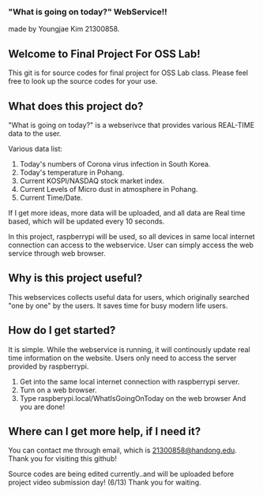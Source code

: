 ### "What is going on today?" WebService!!
made by Youngjae Kim 21300858.

## Welcome to Final Project For OSS Lab!

This git is for source codes for final project for OSS Lab class.
Please feel free to look up the source codes for your use.

## What does this project do?

"What is going on today?" is a webserivce that provides various REAL-TIME data to the user.

Various data list: 
1. Today's numbers of Corona virus infection in South Korea.
2. Today's temperature in Pohang.
3. Current KOSPI/NASDAQ stock market index.
4. Current Levels of Micro dust in atmosphere in Pohang.
5. Current Time/Date.

If I get more ideas, more data will be uploaded, and all data are Real time based, which will be updated every 10 seconds. 
 
In this project, raspberrypi will be used, so all devices in same local internet connection can access to the webservice. User can simply access the web service through web browser.


## Why is this project useful?

This webservices collects useful data for users, which originally searched "one by one" by the users.
It saves time for busy modern life users.

## How do I get started?

It is simple. While the webservice is running, it will continously update real time information on the website.
Users only need to access the server provided by raspberrypi.

1. Get into the same local internet connection with raspberrypi server.
2. Turn on a web browser.
3. Type raspberypi.local/WhatIsGoingOnToday on the web browser
And you are done!

## Where can I get more help, if I need it?

You can contact me through email, which is 21300858@handong.edu.
Thank you for visiting this github!


Source codes are being edited currently..and will be uploaded before project video submission day! (6/13)
Thank you for waiting.
